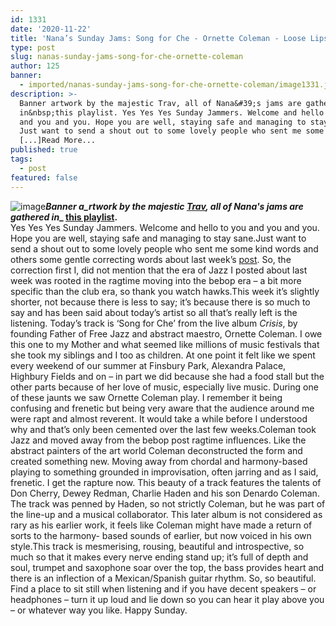 ```yaml
---
id: 1331
date: '2020-11-22'
title: 'Nana’s Sunday Jams: Song for Che - Ornette Coleman - Loose Lips'
type: post
slug: nanas-sunday-jams-song-for-che-ornette-coleman
author: 125
banner:
  - imported/nanas-sunday-jams-song-for-che-ornette-coleman/image1331.jpeg
description: >-
  Banner artwork by the majestic Trav, all of Nana&#39;s jams are gathered
  in&nbsp;this playlist. Yes Yes Yes Sunday Jammers. Welcome and hello to you
  and you and you. Hope you are well, staying safe and managing to stay sane.
  Just want to send a shout out to some lovely people who sent me some kind
  [...]Read More...
published: true
tags:
  - post
featured: false
---
```

![image](../imported/nanas-sunday-jams-song-for-che-ornette-coleman/image1331.jpeg)**_Banner a_rtwork by the majestic [Trav](https://www.backdownwarchild.co.uk/), all of Nana's jams are gathered in__ [__this playlist__](https://open.spotify.com/playlist/12UoQ8ov5i6P8BIfm2lOjS?si=jarAn1CXSEuYB9vAxJidOg)__.__**  
Yes Yes Yes Sunday Jammers. Welcome and hello to you and you and you. Hope you are well, staying safe and managing to stay sane.Just want to send a shout out to some lovely people who sent me some kind words and others some gentle correcting words about last week’s [post](http://loose-lips.co.uk/blog/nanas-sunday-jams-patience-and-fortitude-valaida-snow). So, the correction first I, did not mention that the era of Jazz I posted about last week was rooted in the ragtime moving into the bebop era – a bit more specific than the club era, so thank you watch hawks.This week it’s slightly shorter, not because there is less to say; it’s because there is so much to say and has been said about today’s artist so all that’s really left is the listening. Today’s track is ‘Song for Che’ from the live album _Crisis_, by founding Father of Free Jazz and abstract maestro, Ornette Coleman. I owe this one to my Mother and what seemed like millions of music festivals that she took my siblings and I too as children. At one point it felt like we spent every weekend of our summer at Finsbury Park, Alexandra Palace, Highbury Fields and on – in part we did because she had a food stall but the other parts because of her love of music, especially live music. During one of these jaunts we saw Ornette Coleman play. I remember it being confusing and frenetic but being very aware that the audience around me were rapt and almost reverent. It would take a while before I understood why and that’s only been cemented over the last few weeks.Coleman took Jazz and moved away from the bebop post ragtime influences. Like the abstract painters of the art world Coleman deconstructed the form and created something new. Moving away from chordal and harmony-based playing to something grounded in improvisation, often jarring and as I said, frenetic. I get the rapture now. This beauty of a track features the talents of Don Cherry, Dewey Redman, Charlie Haden and his son Denardo Coleman. The track was penned by Haden, so not strictly Coleman, but he was part of the line-up and a musical collaborator. This later album is not considered as rary as his earlier work, it feels like Coleman might have made a return of sorts to the harmony- based sounds of earlier, but now voiced in his own style.This track is mesmerising, rousing, beautiful and introspective, so much so that it makes every nerve ending stand up; it’s full of depth and soul, trumpet and saxophone soar over the top, the bass provides heart and there is an inflection of a Mexican/Spanish guitar rhythm. So, so beautiful. Find a place to sit still when listening and if you have decent speakers – or headphones – turn it up loud and lie down so you can hear it play above you – or whatever way you like. Happy Sunday.